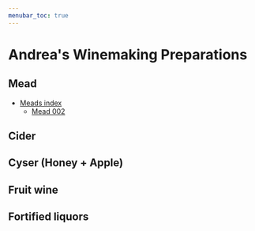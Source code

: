 ```yaml
---
menubar_toc: true
---
```


# Andrea's Winemaking Preparations

## Mead
* [Meads index](Mead/index.md)
    * [Mead 002](Mead/Mead002.md)

## Cider

## Cyser (Honey + Apple)

## Fruit wine

## Fortified liquors
